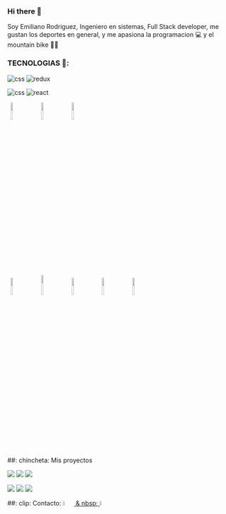### Hi there 👋

Soy Emiliano Rodriguez, Ingeniero en sistemas, Full Stack developer, me gustan los deportes en general, y me apasiona la programacion 💻 y el mountain bike 🚴‍♀️



### TECNOLOGIAS 👋:

![css](https://user-images.githubusercontent.com/77893225/123802525-ca583c00-d8c1-11eb-86d8-b177d777024b.png)
![redux](https://user-images.githubusercontent.com/77893225/123803064-536f7300-d8c2-11eb-8973-88420c88fa7c.PNG)

![css](https://user-images.githubusercontent.com/77893225/123803217-7a2da980-d8c2-11eb-933c-4a51ca0b0af2.png)
![react](https://user-images.githubusercontent.com/77893225/123803767-f1fbd400-d8c2-11eb-8398-3e2c77ce2f69.png)


<p>
  <code> <img width = "10%" src = "https://www.vectorlogo.zone/logos/w3_html5/w3_html5-ar21.svg"> </code>
  <code> <img width = "10%" src = "https://www.vectorlogo.zone/logos/git-scm/git-scm-ar21.svg"> </code>
  <code> <img width = "10%" src = "https://www.vectorlogo.zone/logos/getbootstrap/getbootstrap-ar21.svg"> </code>
  <br />
  <code> <img width = "10%" src = "https://www.vectorlogo.zone/logos/reactjs/reactjs-ar21.svg"> </code>
  <code> <img width = "10%" height = "45" src = "https://cdn.worldvectorlogo.com/logos/redux.svg"> </code>
  <code> <img width = "10%" src = "https://www.vectorlogo.zone/logos/nodejs/nodejs-ar21.svg"> </code>
  <code> <img width = "10%" src = "https://www.vectorlogo.zone/logos/postgresql/postgresql-ar21.svg"> </code>
  <code> <img width = "10%" src = "https://www.vectorlogo.zone/logos/sequelizejs/sequelizejs-ar21.svg"> </code>
  <br />
</p>


##: chincheta: Mis proyectos

<p>
  <a> <img src = "https://github.com/WanCirone/wancirone/blob/main/images/petStore/home.png"> </a>
  <a> <img src = "https://github.com/WanCirone/wancirone/blob/main/images/petStore/catalogo.png"> </a>
  <a> <img src = "https://github.com/WanCirone/wancirone/blob/main/images/petStore/tablaordenes.png"> </a>
</p>
<p>
  <a> <img src = "https://github.com/WanCirone/wancirone/blob/main/images/petStore/carrito.png"> </a>
  <a> <img src = "https://github.com/WanCirone/wancirone/blob/main/images/petStore/reviews.png"> </a>
  <a> <img src = "https://github.com/WanCirone/wancirone/blob/main/images/petStore/average.png"> </a>
</p>


##: clip: Contacto:
<intervalo>
<a href="www.linkedin.com/in/ing-emiliano-rodriguez/"> <img width = "5%" src = "https://C:\emiliano\gitHub\link.png"> & nbsp;
<a href="mailto:wandacirone@gmail.com"> <img width = "5%" src = "https://C:\emiliano\gitHub\gmail.png">
</span>
<!--
**emilianor81/emilianor81** is a ✨ _special_ ✨ repository because its `README.md` (this file) appears on your GitHub profile.

Here are some ideas to get you started:

- 🔭 I’m currently working on ...
- 🌱 I’m currently learning ...
- 👯 I’m looking to collaborate on ...
- 🤔 I’m looking for help with ...
- 💬 Ask me about ...
- 📫 How to reach me: ...
- 😄 Pronouns: ...
- ⚡ Fun fact: ...
-->
